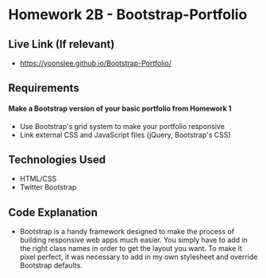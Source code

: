 # Homework 2B - Bootstrap-Portfolio

## Live Link (If relevant)
 - https://yoonslee.github.io/Bootstrap-Portfolio/

## Requirements
#### Make a Bootstrap version of your basic portfolio from Homework 1

- Use Bootstrap's grid system to make your portfolio responsive
- Link external CSS and JavaScript files (jQuery, Bootstrap's CSS)

## Technologies Used
- HTML/CSS
- Twitter Bootstrap

## Code Explanation
- Bootstrap is a handy framework designed to make the process of building responsive web apps much easier. You simply have to add in the right class names in order to get the layout you want. To make it pixel perfect, it was necessary to add in my own stylesheet and override Bootstrap defaults.